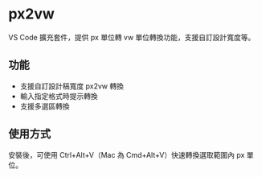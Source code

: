 # px2vw

VS Code 擴充套件，提供 px 單位轉 vw 單位轉換功能，支援自訂設計寬度等。

## 功能

- 支援自訂設計稿寬度 px2vw 轉換
- 輸入指定格式時提示轉換
- 支援多選區轉換

## 使用方式

安裝後，可使用 Ctrl+Alt+V（Mac 為 Cmd+Alt+V）快速轉換選取範圍內 px 單位。

